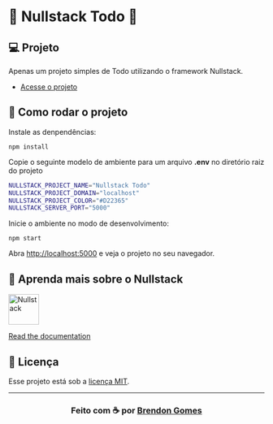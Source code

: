 # 🍮 Nullstack Todo 🍮

## 💻 Projeto

Apenas um projeto simples de Todo utilizando o framework Nullstack.

- [Acesse o projeto](https://nullstack-todo.herokuapp.com/)

## 🚀 Como rodar o projeto

Instale as denpendências:

`npm install`

Copie o seguinte modelo de ambiente para um arquivo **.env** no diretório raiz do projeto

```sh
NULLSTACK_PROJECT_NAME="Nullstack Todo"
NULLSTACK_PROJECT_DOMAIN="localhost"
NULLSTACK_PROJECT_COLOR="#D22365"
NULLSTACK_SERVER_PORT="5000"
```

Inicie o ambiente no modo de desenvolvimento:

`npm start`

Abra [http://localhost:5000](http://localhost:5000) e veja o projeto no seu navegador. 

## 🧐 Aprenda mais sobre o Nullstack

<img src='https://raw.githubusercontent.com/nullstack/nullstack/master/nullstack.png' height='60' alt='Nullstack' />

[Read the documentation](https://nullstack.app/documentation)

## 📝 Licença

Esse projeto está sob a [licença MIT](https://opensource.org/licenses/MIT).

---

<h3 align="center">
    Feito com ☕ por <a href="https://github.com/Brendon3578"> Brendon Gomes</a>
</h3>
